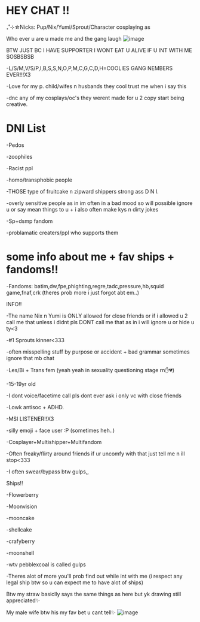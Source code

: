# HEY CHAT !!

₊˚⊹☆Nicks: Pup/Nix/Yumi/Sprout/Character cosplaying as

Who ever u are u made me and the gang laugh
![image](https://github.com/user-attachments/assets/5cdf33d1-2b43-465a-ac38-5ef544b76a1e)



BTW JUST BC I HAVE SUPPORTER I WONT EAT U ALIVE IF U INT WITH ME SOSBSBSB


-L/S/M,V/S/P,I,B,S,S,N,O,P,M,C,G,C,D,H=COOLIES GANG NEMBERS EVER!!!X3


-Love for my p. child/wifes n husbands they cool trust me when i say this



-dnc any of my cosplays/oc's they werent made for u 2 copy start being creative.


# DNI List


-Pedos

-zoophiles

-Racist ppl

-homo/transphobic people

-THOSE type of fruitcake n zipward shippers strong ass D N I.

-overly sensitive people as in im often in a bad mood so will possible ignore u or say mean things to u + i also often make kys n dirty jokes

-Sp+dsmp fandom

-problamatic creaters/ppl who supports them

# some info about me + fav ships + fandoms!!

-Fandoms: batim,dw,fpe,phighting,regre,tadc,pressure,hb,squid game,fnaf,crk (theres prob more i just forgot abt em..)

INFO!!

-The name Nix n Yumi is ONLY allowed for close friends or if i allowed u 2 call me that unless i didnt pls DONT call me that as in i will ignore u or hide u ty<3

-#1 Sprouts kinner<333

-often misspelling stuff by purpose or accident + bad grammar sometimes ignore that mb chat

-Les/Bi + Trans fem (yeah yeah in sexuality questioning stage rn✋💔)

-15-19yr old

-I dont voice/facetime call pls dont ever ask i only vc with close friends

-Lowk antisoc + ADHD.

-MSI LISTENER!!X3

-silly emoji + face user :P (sometimes heh..)

-Cosplayer+Multishipper+Multifandom

-Often freaky/flirty around friends if ur uncomfy with that just tell me n ill stop<333

-I often swear/bypass btw gulps,,

Ships!!

-Flowerberry

-Moonvision

-mooncake

-shellcake

-crafyberry

-moonshell

-wtv pebblexcoal is called gulps

-Theres alot of more you'll prob find out while int with me (i respect any legal ship btw so u can expect me to have alot of ships)

Btw my straw basiclly says the same things as here but yk drawing still appreciated✨









My male wife btw his my fav bet u cant tell✨
![image](https://github.com/user-attachments/assets/c3854ec6-ae84-444c-827a-a0186d95c467)
